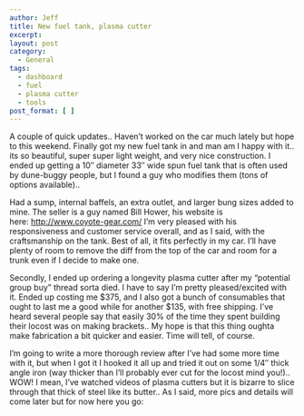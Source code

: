 ```yaml
---
author: Jeff
title: New fuel tank, plasma cutter
excerpt:
layout: post
category:
  - General
tags:
  - dashboard
  - fuel
  - plasma cutter
  - tools
post_format: [ ]
---
```

A couple of quick updates.. Haven’t worked on the car much lately but hope to this weekend. Finally got my new fuel tank in and man am I happy with it.. its so beautiful, super super light weight, and very nice construction. I ended up getting a 10″ diameter 33″ wide spun fuel tank that is often used by dune-buggy people, but I found a guy who modifies them (tons of options available)..

Had a sump, internal baffels, an extra outlet, and larger bung sizes added to mine. The seller is a guy named Bill Hower, his website is here: <http://www.coyote-gear.com/> I’m very pleased with his responsiveness and customer service overall, and as I said, with the craftsmanship on the tank. Best of all, it fits perfectly in my car. I’ll have plenty of room to remove the diff from the top of the car and room for a trunk even if I decide to make one.  


Secondly, I ended up ordering a longevity plasma cutter after my “potential group buy” thread sorta died. I have to say I’m pretty pleased/excited with it. Ended up costing me $375, and I also got a bunch of consumables that ought to last me a good while for another $135, with free shipping. I’ve heard several people say that easily 30% of the time they spent building their locost was on making brackets.. My hope is that this thing oughta make fabrication a bit quicker and easier. Time will tell, of course.  
  
I’m going to write a more thorough review after I’ve had some more time with it, but when I got it I hooked it all up and tried it out on some 1/4″ thick angle iron (way thicker than I’ll probably ever cut for the locost mind you!).. WOW! I mean, I’ve watched videos of plasma cutters but it is bizarre to slice through that thick of steel like its butter.. As I said, more pics and details will come later but for now here you go:
